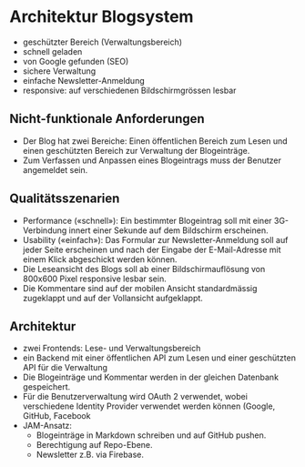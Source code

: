 # Architektur Blogsystem

- geschützter Bereich (Verwaltungsbereich)
- schnell geladen
- von Google gefunden (SEO)
- sichere Verwaltung
- einfache Newsletter-Anmeldung
- responsive: auf verschiedenen Bildschirmgrössen lesbar

## Nicht-funktionale Anforderungen

- Der Blog hat zwei Bereiche: Einen öffentlichen Bereich zum Lesen und einen
  geschützten Bereich zur Verwaltung der Blogeinträge.
- Zum Verfassen und Anpassen eines Blogeintrags muss der Benutzer angemeldet
  sein.

## Qualitätsszenarien

- Performance («schnell»): Ein bestimmter Blogeintrag soll mit einer
  3G-Verbindung innert einer Sekunde auf dem Bildschirm erscheinen.
- Usability («einfach»): Das Formular zur Newsletter-Anmeldung soll auf jeder
  Seite erscheinen und nach der Eingabe der E-Mail-Adresse mit einem Klick
  abgeschickt werden können.
- Die Leseansicht des Blogs soll ab einer Bildschirmauflösung von 800x600 Pixel
  responsive lesbar sein.
- Die Kommentare sind auf der mobilen Ansicht standardmässig zugeklappt und auf
  der Vollansicht aufgeklappt.

## Architektur

- zwei Frontends: Lese- und Verwaltungsbereich
- ein Backend mit einer öffentlichen API zum Lesen und einer geschützten API
  für die Verwaltung
- Die Blogeinträge und Kommentar werden in der gleichen Datenbank gespeichert.
- Für die Benutzerverwaltung wird OAuth 2 verwendet, wobei verschiedene
  Identity Provider verwendet werden können (Google, GitHub, Facebook
- JAM-Ansatz:
    - Blogeinträge in Markdown schreiben und auf GitHub pushen.
    - Berechtigung auf Repo-Ebene.
    - Newsletter z.B. via Firebase.
